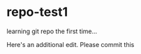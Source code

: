 # repo-test1
learning git repo the first time...


Here's an additional edit.
Please commit this 


